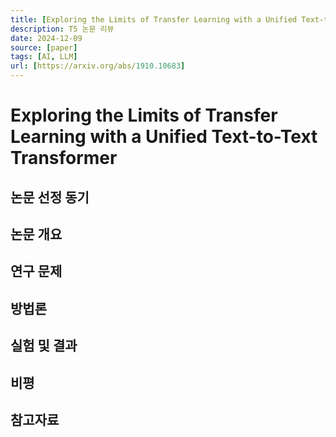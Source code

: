 ```yaml
---
title: [Exploring the Limits of Transfer Learning with a Unified Text-to-Text Transformer]
description: T5 논문 리뷰
date: 2024-12-09
source: [paper]
tags: [AI, LLM]
url: [https://arxiv.org/abs/1910.10683]
---
```

# Exploring the Limits of Transfer Learning with a Unified Text-to-Text Transformer

## 논문 선정 동기

## 논문 개요

## 연구 문제

## 방법론

## 실험 및 결과

## 비평

## 참고자료

